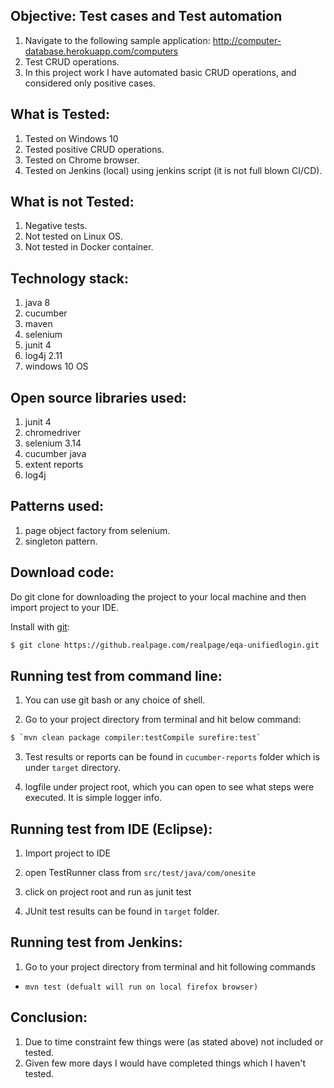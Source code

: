 ## Objective: Test cases and Test automation 

1. Navigate to the following sample application: http://computer-database.herokuapp.com/computers
2. Test CRUD operations. 
3. In this project work I have automated basic CRUD operations, and considered only positive cases.


What is Tested:
---------------

1. Tested on Windows 10
2. Tested positive CRUD operations.
3. Tested on Chrome browser.
4. Tested on Jenkins (local) using jenkins script (it is not full blown CI/CD). 


What is not Tested:
-------------------

1. Negative tests.
2. Not tested on Linux OS.
3. Not tested in Docker container.


Technology stack:
-----------------

1. java 8
2. cucumber
3. maven
4. selenium
5. junit 4
6. log4j 2.11
6. windows 10 OS


Open source libraries used:
---------------------------

1. junit 4
2. chromedriver
3. selenium 3.14
4. cucumber java
5. extent reports
6. log4j
    

Patterns used:
-----------------

1. page object factory from selenium.
2. singleton pattern.


Download code:
---------------

Do git clone for downloading the project to your local machine and then import project to your IDE.

Install with [git](https://git-scm.com/downloads):
	
```sh
$ git clone https://github.realpage.com/realpage/eqa-unifiedlogin.git
```


Running test from command line:
------------------------------

1. You can use git bash or any choice of shell.

2. Go to your project directory from terminal and hit below command:

```sh
$ `mvn clean package compiler:testCompile surefire:test`
```

3. Test results or reports can be found in `cucumber-reports` folder which is under `target` directory.

4. logfile under project root, which you can open to see what steps were executed. It is simple logger info.


Running test from IDE (Eclipse):
-------------------------------

1. Import project to IDE

2. open TestRunner class from `src/test/java/com/onesite`

3. click on project root and run as junit test

4. JUnit test results can be found in `target` folder.



Running test from Jenkins:
-------------------------------

1. Go to your project directory from terminal and hit following commands

* `mvn test (defualt will run on local firefox browser)`


Conclusion:
-----------

1. Due to time constraint few things were (as stated above) not included or tested.
2. Given few more days I would have completed things which I haven't tested.

